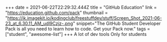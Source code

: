 +++
date = 2021-06-22T22:29:32.444Z
title = "GitHub Education"
link = "https://education.github.com/pack"
thumbnail = "https://ik.imagekit.io/kodingclub/freestuffdev/stuff/Screen_Shot_2021-06-23_at_6.30.11_AM_udl9Czjz-.png"
snippet="The GitHub Student Developer Pack is all you need to learn how to code. Get your Pack now."
tags = ["student", "awesome-list"]
+++
A lot of dev tools
Only for students
